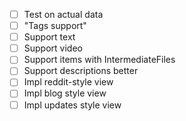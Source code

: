 - [ ] Test on actual data
- [ ] "Tags support"
- [ ] Support text
- [ ] Support video
- [ ] Support items with IntermediateFiles
- [ ] Support descriptions better
- [ ] Impl reddit-style view
- [ ] Impl blog style view
- [ ] Impl updates style view
